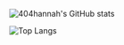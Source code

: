 <!-- ## Hi there 👋 -->

<!--
**404hannah/404hannah** is a ✨ _special_ ✨ repository because its `README.md` (this file) appears on your GitHub profile.

Here are some ideas to get you started:

- 🔭 I’m currently working on ...
- 🌱 I’m currently learning ...
- 👯 I’m looking to collaborate on ...
- 🤔 I’m looking for help with ...
- 💬 Ask me about ...
- 📫 How to reach me: ...
- 😄 Pronouns: ...
- ⚡ Fun fact: ...
-->

![404hannah's GitHub stats](https://github-readme-stats.vercel.app/api?username=404hannah&show_icons=true&theme=dark)

![Top Langs](https://github-readme-stats.vercel.app/api/top-langs/?username=404hannah&layout=compact&theme=dark)

